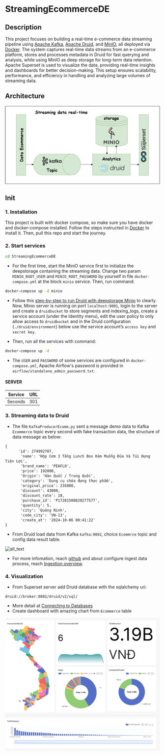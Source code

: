 # StreamingEcommerceDE

## Description
This project focuses on building a real-time e-commerce data streaming pipeline using [Apache Kafka](https://kafka.apache.org/quickstart), [Apache Druid](https://github.com/apache/druid), and [MinIO](https://github.com/minio/minio), all deployed via [Docker](https://docs.docker.com/). The system captures real-time data streams from an e-commerce platform, stores and processes metadata in Druid for fast querying and analysis, while using MinIO as deep storage for long-term data retention. Apache Superset is used to visualize the data, providing real-time insights and dashboards for better decision-making. This setup ensures scalability, performance, and efficiency in handling and analyzing large volumes of streaming data.
## Architecture
![alt text](https://github.com/mdnanh/StreamingEcommerceDE/blob/main/images/architecture.png)

## Init
### 1. Installation
This project is built with docker compose, so make sure you have docker and docker-compose installed. Follow the steps instructed in [Docker](https://docs.docker.com/get-started/get-docker/) to install it. 
Then, pull this repo and start the journey.

### 2. Start services
```sh
cd StreamingEcommerceDE
```
* For the first time, start the MiniO service first to initialize the deepstorage containing the streaming data. Change two param `MINIO_ROOT_USER` and `MINIO_ROOT_PASSWORD` by yourself in file `docker-compose.yml` at the block `minio` service. Then, run command:
```sh
docker-compose up -d minio
```
* Follow this [step-by-step to run Druid with deepstorage Minio](https://blog.min.io/how-to-druid-superset-minio/) to clearly. 
Now, Minio server is running on port `localhost:9001`, login to the server and create a `druidbucket` to store segments and indexing_logs, create a service account (under the Identity menu), edit the user policy to only allow access to `druidbucket` and in the Druid configuration (`./druid/environment`) below use the service account’s `access key` and `secret key`.

* Then, run all the services with command:
```sh
docker-compose up -d
```
* The `USER` and `PASSWORD` of some services are configured in `docker-compose.yml`, Apache Airflow's password is provided in `airflow/standalone_admin_password.txt`.
#### SERVER
Service | URL |
--- | --- |
Seconds | 301 |

### 3. Streaming data to Druid
* The file `KafkaProducerEcomm.py` sent a message demo data to Kafka `Ecommerce` topic every second with fake transaction data, the structure of data message as below:
```code
{
      'id': 274992707,
       'name': 'Hộp Cơm 3 Tầng Lunch Box Kèm Muỗng Đũa Và Túi Đựng Tiện Lợi',
       'brand_name': 'PEAFLO',
       'price': 192000,
       'Origin': 'Hàn Quốc / Trung Quốc',
       'category': 'Dụng cụ chứa đựng thực phẩm',
       'original_price': 235000,
       'discount': 43000,
       'discount_rate': 18,
       'purchase_id': 'P17281500820277577',
       'quantity': 5,
       'city': 'Quảng Ninh',
       'code_city': 'VN-13',
       'create_at': '2024-10-06 00:41:22'
}
```
* From Druid load data from Kafka `kafka:9092`, choice `Ecommrce` topic and config data result table.

![all_text](https://github.com/mdnanh/StreamingEcommerceDE/blob/main/images/druid_connect.gif)

* For more infomation, reach [github](https://github.com/apache/druid?tab=readme-ov-file) and about configure ingest data process, reach [Ingestion overview](https://druid.apache.org/docs/latest/ingestion/index.html).

### 4. Visualization
* From Superset server add Druid database with the sqlalchemy uri:
```code
druid://broker:8082/druid/v2/sql/
```
* More detail at [Connecting to Databases](https://superset.apache.org/docs/configuration/databases/)
* Create dashboard with amazing chart from `Ecommerce` table

![all_text](https://github.com/mdnanh/StreamingEcommerceDE/blob/main/images/viz.jpg)
